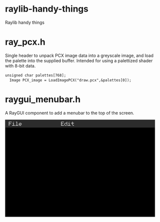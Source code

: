 # raylib-handy-things
Raylib handy things

# ray_pcx.h 
Single header to unpack PCX image data into a greyscale image, and load the palette into the supplied buffer.
Intended for using a palettized shader with 8-bit data.

```
unsigned char palettes[768];
  Image PCX_image = LoadImagePCX("draw.pcx",&palettes[0]);
```

# raygui_menubar.h 
A RayGUI component to add a menubar to the top of the screen. 

![](https://github.com/JettMonstersGoBoom/raylib-handy-things/blob/main/RayMenuBar/menu.gif)
